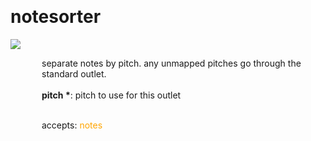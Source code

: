
<a name=notesorter></a><br>
# <b>notesorter</b>
<img src="https://www.bespokesynth.com/docs/screenshots/notesorter.png"><br>
<div style="display:inline-block;margin-left:50px;">
separate notes by pitch. any unmapped pitches go through the standard outlet.<br/><br/>
<b>pitch *</b>: pitch to use for this outlet<br>

<br>accepts: <font color=orange>notes</font> <br></div>
